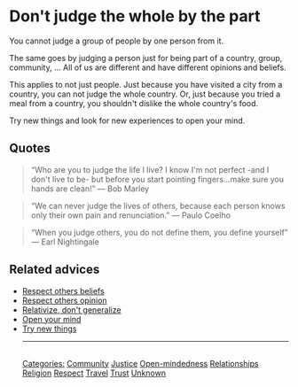 # Don't judge the whole by the part

You cannot judge a group of people by one person from it.

The same goes by judging a person just for being part of a country, group, community, ... All of us are different and have different opinions and beliefs.

This applies to not just people. Just because you have visited a city from a country, you can not judge the whole country. Or, just because you tried a meal from a country, you shouldn't dislike the whole country's food.

Try new things and look for new experiences to open your mind.

## Quotes

> “Who are you to judge the life I live? I know I'm not perfect -and I don't live to be- but before you start pointing fingers...make sure you hands are clean!” ― Bob Marley

> “We can never judge the lives of others, because each person knows only their own pain and renunciation.” ― Paulo Coelho

> “When you judge others, you do not define them, you define yourself” ― Earl Nightingale

## Related advices

- [Respect others beliefs](Respect%20others%20beliefs/index.md)
- [Respect others opinion](Respect%20others%20opinion/index.md)
- [Relativize, don't generalize](Relativize,%20don't%20generalize/index.md)
- [Open your mind](Open%20your%20mind/index.md)
- [Try new things](Try%20new%20things/index.md)<hr/><br/>[Categories:](Categories/index.md) [Community](Categories/Community.md) [Justice](Categories/Justice.md) [Open-mindedness](Categories/Open-mindedness.md) [Relationships](Categories/Relationships.md) [Religion](Categories/Religion.md) [Respect](Categories/Respect.md) [Travel](Categories/Travel.md) [Trust](Categories/Trust.md) [Unknown](Categories/Unknown.md)